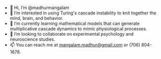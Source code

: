 - 👋 Hi, I’m @madhurmangalam
- 👀 I’m interested in using Turing's cascade instability to knit together the mind, brain, and behavior.
- 🌱 I’m currently learning mathematical models that can generate multiplicative cascade dynamics to mimic physiological processes.
- 💞️ I’m looking to collaborate on experimental psychology and neuroscience studies.
- 📫 You can reach me at mangalam.madhur@gmail.com or (706) 804-1678.

<!---
madhurmangalam/madhurmangalam is a ✨ special ✨ repository because its `README.md` (this file) appears on your GitHub profile.
You can click the Preview link to take a look at your changes.
--->
